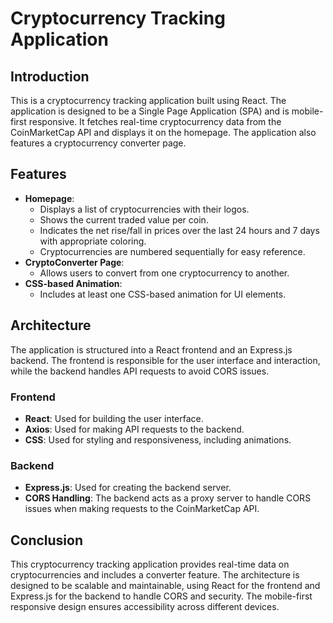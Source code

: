 # Cryptocurrency Tracking Application

## Introduction

This is a cryptocurrency tracking application built using React. The application is designed to be a Single Page Application (SPA) and is mobile-first responsive. It fetches real-time cryptocurrency data from the CoinMarketCap API and displays it on the homepage. The application also features a cryptocurrency converter page.

## Features

- **Homepage**:
  - Displays a list of cryptocurrencies with their logos.
  - Shows the current traded value per coin.
  - Indicates the net rise/fall in prices over the last 24 hours and 7 days with appropriate coloring.
  - Cryptocurrencies are numbered sequentially for easy reference.
- **CryptoConverter Page**:
  - Allows users to convert from one cryptocurrency to another.
- **CSS-based Animation**:
  - Includes at least one CSS-based animation for UI elements.

## Architecture

The application is structured into a React frontend and an Express.js backend. The frontend is responsible for the user interface and interaction, while the backend handles API requests to avoid CORS issues.

### Frontend

- **React**: Used for building the user interface.
- **Axios**: Used for making API requests to the backend.
- **CSS**: Used for styling and responsiveness, including animations.

### Backend

- **Express.js**: Used for creating the backend server.
- **CORS Handling**: The backend acts as a proxy server to handle CORS issues when making requests to the CoinMarketCap API.

## Conclusion

This cryptocurrency tracking application provides real-time data on cryptocurrencies and includes a converter feature. The architecture is designed to be scalable and maintainable, using React for the frontend and Express.js for the backend to handle CORS and security. The mobile-first responsive design ensures accessibility across different devices.
